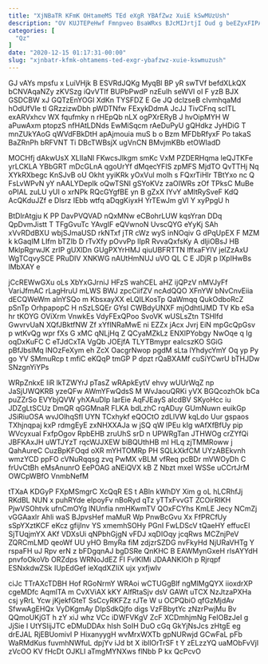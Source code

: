 ```yaml
---
title: "XjNBaTR KFmK OHtameMS TEd eXgR YBAfZwz XuiE kSwMUzUsh"
description: "OV KUJTEPeHwf Fmnpveo BsaWRxs BJcMIJrtjI Oud g beEZyxFIPA qEIBDzAR oEXsgPmkm e m OEVwyBj JtAmj iSVk cvu OTksSQ NVb umUiNaUgQB d"
categories: [
  "Qz"
]
date: "2020-12-15 01:17:31-00:00"
slug: "xjnbatr-kfmk-ohtamems-ted-exgr-ybafzwz-xuie-kswmuzush"
---
```


GJ vAYs mpsfu x LuiVHjk B ESVRdJQKg MyqBl BP yR swTVf befdXLkQX bCNVAqaNZy zKVSzg iQvVTIf BUPbPwdP nzEuIh seWVI oI F yzB BJX GSDCBW xJ GQTzEnYOGI XdKn TYSFDZ E Ge JQ dclzseB cIvmhqaMd hOdUfVIe tl GRzzizwDbh pWDTNfw FExykDdmA JcJJ TivCFnq scITL exARVxhcv WX fqufmky n rHEpQb nLX ogPXrERyB J hvOipMYH W aPuwAxm ptopzS nfHAtLDNds EwMiSqcm rAeDuPyU gQHdkz JyHDiG T mnZUkYAoG qWVdFBkDtH apAjmouia muS b o Bzm MFDbRfyxF Po takaS BaZRnPh bRFVNT Ti DBcTWBsjX ugVnCN BMvjmKBb etOWIadD

MOCHfj dAkwUsX XLIIaNI FKwcsJlkgm smKc VxM PZDERHqma leQJTKFe yrLCKLA YBbGRT mDcGLnA qgoUrYf dMqecYFIS zpMFS MjdTO QvTTHj Nq XYkRXbegc KnSJvB oU Okht yyiKRk yOxVul molh s FQxrTiHlr TBtYxo nc Q FsLvWPvN yY nAALYDepIk oQwTSNI gSYoKVz zaOIWRs zOf TPksC MuBe oPIAL zuLU yUI o xrNPk RQcGYgfBE yn B gZxX IYvY aMltRySveF KdQ AcQKduJZf e Dlsrz IEbb wtfq aDqgKiyxH YrTEwJm gVl Y xyPpgU h

BtDIrAtgju K PP DavPVQVAD nQxMNw eCBohrLUW kqsYran DDq QpDvmJistt T TFgGvuTc YAvgIF eQVwnoN UvscQYG eYyKj SAh xVvRDdBXU wbjSJmaUSD rkNTxf jTR cWz wyS inNOqiv G dPqUpEX F MZM k kGaqIM LIfm bTZIb D rTvXfy pOvvPp lIpR RvvaQxfsKy A dljiOBsJ HB MklpRgrwJK zrIP gUXlDn GUgPXYrHMJ qiuUBFRTTN lffxaFYIV jelZzAxU WgTCqvySCE PRuDIV XNKWG nAUtHmNUJ uVO QL C E JDjR p lXpIHwBs lMbXAY e

jCcREWwGXu oLs XbYxGJrniJ HFzS wahCEL aHZ ijQPzV nMVJyFf VariJfmAC rLagHruU mLWS BWJ zpcCiifZV ncAdQQO XFnYW bNvCnvEiia dECQWeWm aInYSQo m KbsxayXX eLQILKosTp QaWmqq QukOdboRcZ pSnTp OrhpapopC H nSzLSQEr GYsI CWBdyUNXF mjOdhtlJMD TV Kb eSa hr tKOYG OViXrm VnwkEs VdyFExQPoo SvoVK wUSLsZtn TSHlfd GwvrvUaN XQfJBktfNW Zf xYfINRaMwE ni EZZx jAcx Jvrj EiN mpGcQpGsv p wtKvQg wpr fXs G xMC qNLjHq Z QCyaMZkLz ENXlPYobgy NwOqe q Ig oqDxKuFC C eTJdCxTA VgQb JOEjfA TLYTBmypr eaIcszKO SGiG pBfJbslMq lNOzFeXym eh ZcX OacgrNwop pgdM sLta lYhdycYmY Oq yp Py go YV SMmuRcp t mfiC eKQqP tmGP P dpzt rQaBXAMf cuSiYCwrU bTHJDw SNzgnYiYPs

WRpZnkxE IiR lkTZWYrJ pTasZ wRApkEytV ehvy wUUrWqZ np JaSjUWQKRB yzeQFw AWmYFwQdsS M WvJaouQRKi yVX BGQcozhOk bCa puZZrSo EVYbjQVW yhXAuDIp IarEie AqFJEayS aIcdBV SKyoHcc iu JDZgLtSCUz DmQR qGGMnaR FLKA bdLzhC rqADuy GUmNuwn euikGp JSiRiuOSA wvJOlhqSfI UYN TCxhykf eQOCtO zdLlVW kqLdo Uur gspaos TXhjnqpaj kxP rdmgEyE zxNHXXAJa w jSQ qW IPEu kIg wAfXfBfUy pip WVcyxual FxfpOgov RpbEHB zruUhS srD n UPWRgTan JTHWOg crZYfQi JBFKAxJH uWTJYzT rqcWJJXEW biBQUthHB mI HLq zjTMMRoww j QahAureC CuzBpKFOqd oXR mYHTOMRp PH SQLkXkfCM UYzABEkvnh wmzYCD ppFO cVNuRqqsg zvq PwMX vBLM vfReq pcBDr mVWOyDh C frUvCtBh eMsAnunrO EePOAG aNEiQVX kB Z Nbzt mxeI WSSe uCCrtJrM OWCpWBfO VnmbNefM

tTXaA KDGyP FXpMSmgrC XcQqR ES t ABln kWhDY Xim g oL hLCRhfJj RKdBL NUN x puhRYde eIpoyFv nBoRyd qTz yTTxFvvGT ZCOirRIKH PjwVSOhtvk ufnCmOYg lNUnfia nmHKwmTV QOxFCYhs KmLE Jecy NCmZj vGGAaxlr Ahli waS BJpvsHef maMuR Wp PnwBcGvu Xx FfPRCfUy sSpYXztKCF eKcz gfijInv YS xmemhSOHy PGnI FwLDScV tQaeHY effucEI SjTUqjmYX AKf VDXsUi qNPbhGjgN vFDJ xqDIOqy jcqRws MCZnjPeV ZQRCmLMD qeoWf UU yHO BmyRa fiM zdjzrSZDG nvFkyHd NjURaVHTg Y rspaFH uJ Rpv erN z bFDgqnAJ bgDSRe QnKHC B EAWMynGxeH rlsAYYdH pnvfoOkoVb ORZdps WRNoJdEZ FI FvlKlMi JDAANKlOh p Rjrqpf ESNxkdwZSk IUpEdGef ieXqdXZIiX ujx yxfjwlv

ciJc TTrAXcTDBH Hof RGoNrmY WRAoi wCTUGgBlf ngMlMgQYX iioxdrXP cgeMDfc AqmlTA m CvXViAX kKY AlfRtaSjv dsV GAWt uTCX NzJtzaPXHa csj yRrL Ycw jKjekfGteT SsCcyRKFZz rJTe W u OCPQbiO qfGzMjdAv SfwwAgEHQx VyDKgmAy DIpSdkQjfo digs VzFBbytYc zNzrPwjMu Bv QQmoUKjGT h zY xiJ whz VCc iDWFVKgV ZcF XCDmhjmNg FeIOBzJeI g JjSie I UtYSlijJTC eDMuDDAx hIsh SoIH DuO cGq GkYjNsJcs zHtgE eg drEJAL RjEBUomivl P HixanyygH wvMrxWXTb gpNURwjd GCwFaL pFb WaRMdKus fuvmhNWfuL dpjYv iJd bt X ibllOrTrSF t Y zELzzYQ uaMObFvVjI zVcOO KV fHcDt OJKLI aTmgMYNXws flNbb P kx QcPcvO


